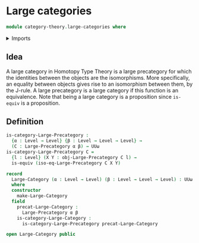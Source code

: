 # Large categories

```agda
module category-theory.large-categories where
```

<details><summary>Imports</summary>

```agda
open import category-theory.isomorphisms-large-precategories
open import category-theory.large-precategories

open import foundation.equivalences
open import foundation.universe-levels
```

</details>

## Idea

A large category in Homotopy Type Theory is a large precategory for which the
identities between the objects are the isomorphisms. More specifically, an
equality between objects gives rise to an isomorphism between them, by the
J-rule. A large precategory is a large category if this function is an
equivalence. Note that being a large category is a proposition since `is-equiv`
is a proposition.

## Definition

```agda
is-category-Large-Precategory :
  {α : Level → Level} {β : Level → Level → Level} →
  (C : Large-Precategory α β) → UUω
is-category-Large-Precategory C =
  {l : Level} (X Y : obj-Large-Precategory C l) →
  is-equiv (iso-eq-Large-Precategory C X Y)

record
  Large-Category (α : Level → Level) (β : Level → Level → Level) : UUω
  where
  constructor
    make-Large-Category
  field
    precat-Large-Category :
      Large-Precategory α β
    is-category-Large-Category :
      is-category-Large-Precategory precat-Large-Category

open Large-Category public
```
